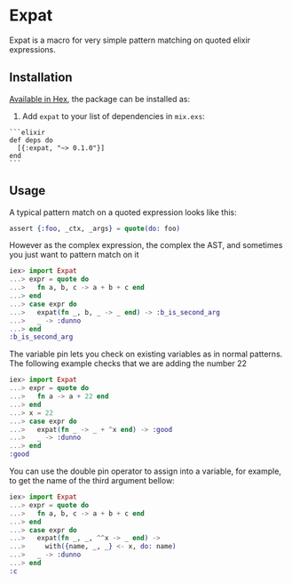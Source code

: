 # Expat

Expat is a macro for very simple pattern matching on quoted elixir expressions.

## Installation

[Available in Hex](https://hex.pm/packages/expat), the package can be installed as:

  1. Add `expat` to your list of dependencies in `mix.exs`:

    ```elixir
    def deps do
      [{:expat, "~> 0.1.0"}]
    end
    ```

## Usage

A typical pattern match on a quoted expression looks like this:

```elixir
assert {:foo, _ctx, _args} = quote(do: foo)
```

However as the complex expression, the complex the AST, and
sometimes you just want to pattern match on it

```elixir
iex> import Expat
...> expr = quote do
...>   fn a, b, c -> a + b + c end
...> end
...> case expr do
...>   expat(fn _, b, _ -> _ end) -> :b_is_second_arg
...>   _ -> :dunno
...> end
:b_is_second_arg
```


The variable pin lets you check on existing variables as in normal patterns.
The following example checks that we are adding the number 22

```elixir
iex> import Expat
...> expr = quote do
...>   fn a -> a + 22 end
...> end
...> x = 22
...> case expr do
...>   expat(fn _ -> _ + ^x end) -> :good
...>   _ -> :dunno
...> end
:good
```

You can use the double pin operator to assign into a variable, for
example, to get the name of the third argument bellow:

```elixir
iex> import Expat
...> expr = quote do
...>   fn a, b, c -> a + b + c end
...> end
...> case expr do
...>   expat(fn _, _, ^^x -> _ end) ->
...>     with({name, _, _} <- x, do: name)
...>   _ -> :dunno
...> end
:c
```


